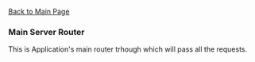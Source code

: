 [Back to Main Page](https://github.com/SorinGFS/express-access-proxy#express-access-proxy)

### Main Server Router

This is Application's main router trhough which will pass all the requests. 